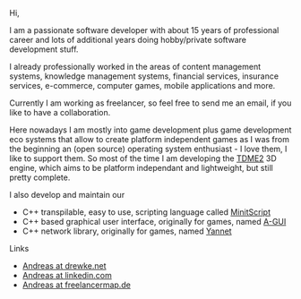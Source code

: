 Hi,

I am a passionate software developer with about 15 years of professional career and lots of additional years doing hobby/private software development stuff.

I already professionally worked in the areas of content management systems, knowledge management systems, financial services, insurance services, e-commerce, computer games, mobile applications and more.

Currently I am working as freelancer, so feel free to send me an email, if you like to have a collaboration.

Here nowadays I am mostly into game development plus game development eco systems that allow to create platform independent games as I was from the beginning an (open source) operating system enthusiast - I love them, I like to support them.
So most of the time I am developing the [TDME2](https://github.com/andreasdr/tdme2) 3D engine, which aims to be platform independant and lightweight, but still pretty complete.

I also develop and maintain our
- C++ transpilable, easy to use, scripting language called [MinitScript](https://github.com/andreasdr/minitscript)
- C++ based graphical user interface, originally for games, named [A-GUI](https://github.com/andreasdr/a-gui)
- C++ network library, originally for games, named [Yannet](https://github.com/andreasdr/yannet)

Links
- [Andreas at drewke.net](https://drewke.net)
- [Andreas at linkedin.com](https://de.linkedin.com/pub/andreas-drewke/26/15/490)
- [Andreas at freelancermap.de](https://www.freelancermap.de/freelancer-verzeichnis/profile/entwicklung/496543-profil-andreas-drewke-freiberufler-als-softwareentwickler.html)
